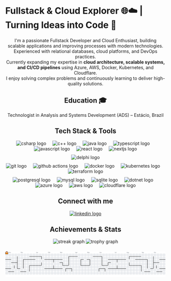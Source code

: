 # Fullstack & Cloud Explorer 🌐☁️ | Turning Ideas into Code 🚀

###

<div align="center" style="margin-bottom:20px;">
  <p align="center">
    I'm a passionate Fullstack Developer and Cloud Enthusiast, building scalable applications and improving processes with modern technologies.<br/>
    Experienced with relational databases, cloud platforms, and DevOps practices.<br/>
    Currently expanding my expertise in <b>cloud architecture, scalable systems, and CI/CD pipelines</b> using Azure, AWS, Docker, Kubernetes, and Cloudflare.<br/>
    I enjoy solving complex problems and continuously learning to deliver high-quality solutions.
  </p>
</div>

###

<div align="center">
<h2 align="center">Education 🎓</h2>
Technologist in Analysis and Systems Development (ADS) – Estácio, Brazil
</div>

###

<h2 align="center">Tech Stack & Tools</h2>

<div align="center">
  <!-- Linguagens -->
  <img src="https://skillicons.dev/icons?i=cs" height="60" alt="csharp logo" />
  <img width="12" />
  <img src="https://skillicons.dev/icons?i=cpp" height="60" alt="c++ logo" />
  <img width="12" />
  <img src="https://skillicons.dev/icons?i=java" height="60" alt="java logo" />
  <img width="12" />
  <img src="https://skillicons.dev/icons?i=ts" height="60" alt="typescript logo" />
  <img width="12" />
  <img src="https://skillicons.dev/icons?i=js" height="60" alt="javascript logo" />
  <img width="12" />
  <img src="https://skillicons.dev/icons?i=react" height="60" alt="react logo" />
  <img width="12" />
  <img src="https://skillicons.dev/icons?i=nextjs" height="60" alt="nextjs logo" />
</div>

<div align="center" style="margin:10px 0;"> 
  <img src="https://img.shields.io/badge/Delphi-EE1F35?style=for-the-badge&logo=delphi&logoColor=white" height="40" alt="delphi logo" />
</div>

<!-- DevOps & CI/CD -->
<div align="center" style="margin:10px 0;">
  <img src="https://skillicons.dev/icons?i=git" height="60" alt="git logo" />
  <img width="12" />
  <img src="https://skillicons.dev/icons?i=githubactions" height="60" alt="github actions logo" />
  <img width="12" />
  <img src="https://skillicons.dev/icons?i=docker" height="60" alt="docker logo" />
  <img width="12" />
  <img src="https://skillicons.dev/icons?i=kubernetes" height="60" alt="kubernetes logo" />
  <img width="12" />
  <img src="https://skillicons.dev/icons?i=terraform" height="60" alt="terraform logo" />
</div>

<div align="center">
  <!-- Banco de Dados -->
  <img src="https://skillicons.dev/icons?i=postgres" height="60" alt="postgresql logo" />
  <img width="12" />
  <img src="https://skillicons.dev/icons?i=mysql" height="60" alt="mysql logo" />
  <img width="12" />
  <img src="https://skillicons.dev/icons?i=sqlite" height="60" alt="sqlite logo" />
  <img width="12" />
  <img src="https://skillicons.dev/icons?i=dotnet" height="60" alt="dotnet logo" />

  <!-- Cloud & Infra -->
  <img width="12" />
  <img src="https://skillicons.dev/icons?i=azure" height="60" alt="azure logo" />
  <img width="12" />
  <img src="https://skillicons.dev/icons?i=aws" height="60" alt="aws logo" />
  <img width="12" />
  <img src="https://img.shields.io/badge/Cloudflare-F38020?style=for-the-badge&logo=cloudflare&logoColor=white" height="40" alt="cloudflare logo" />
</div>

###

<h2 align="center">Connect with me</h2>

<div align="center">
  <a href="https://www.linkedin.com/in/alysson-oliveira-286932271/" target="_blank">
    <img src="https://img.shields.io/static/v1?message=LinkedIn&logo=linkedin&label=&color=0077B5&logoColor=white&labelColor=&style=for-the-badge" height="35" alt="linkedin logo" />
  </a>
</div>

###

<h2 align="center">Achievements & Stats</h2>

<div align="center">
  <img src="https://streak-stats.demolab.com?user=alyssonoliverr&locale=en&mode=daily&theme=dracula&hide_border=false&border_radius=5&order=3" height="150" alt="streak graph" />
  <img src="https://github-profile-trophy.vercel.app?username=alyssonoliverr&theme=dracula&column=-1&row=1&margin-w=8&margin-h=8&no-bg=false&no-frame=false&order=4" height="150" alt="trophy graph" />
</div>

###

<picture>
  <source media="(prefers-color-scheme: dark)" srcset="https://raw.githubusercontent.com/alyssonoliverr/alyssonoliverr/output/pacman-contribution-graph-dark.svg">
  <source media="(prefers-color-scheme: light)" srcset="https://raw.githubusercontent.com/alyssonoliverr/alyssonoliverr/output/pacman-contribution-graph.svg">
  <img alt="pacman contribution graph" src="https://raw.githubusercontent.com/alyssonoliverr/alyssonoliverr/output/pacman-contribution-graph.svg">
</picture>

